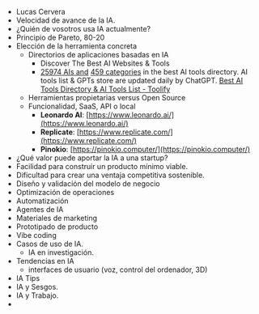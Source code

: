 - Lucas Cervera
- Velocidad de avance de la IA.
- ¿Quién de vosotros usa IA actualmente?
- Principio de Pareto, 80-20
- Elección de la herramienta concreta
	- Directorios de aplicaciones basadas en IA
		- Discover The Best AI Websites & Tools
		- [25974 AIs and](/#now) [459 categories](/category) in the best AI tools directory. AI tools list & GPTs store are updated daily by ChatGPT. [Best AI Tools Directory & AI Tools List - Toolify](https://www.toolify.ai/)
	- Herramientas propietarias versus Open Source
	- Funcionalidad, SaaS, API o local
		- **Leonardo AI**: [https://www.leonardo.ai/](https://www.leonardo.ai/)
		- **Replicate**: [https://www.replicate.com/](https://www.replicate.com/)
		- **Pinokio**: [https://pinokio.computer/](https://pinokio.computer/)
- ¿Qué valor puede aportar la IA a una startup?
- Facilidad para construir un producto mínimo viable.
- Dificultad para crear una ventaja competitiva sostenible.
- Diseño y validación del modelo de negocio
- Optimización de operaciones
- Automatización
- Agentes de IA
- Materiales de marketing
- Prototipado de producto
- Vibe coding
- Casos de uso de IA.
	- IA en investigación.
- Tendencias en IA
	- interfaces de usuario (voz, control del ordenador, 3D)
- IA Tips
- IA y Sesgos.
- IA y Trabajo.
-